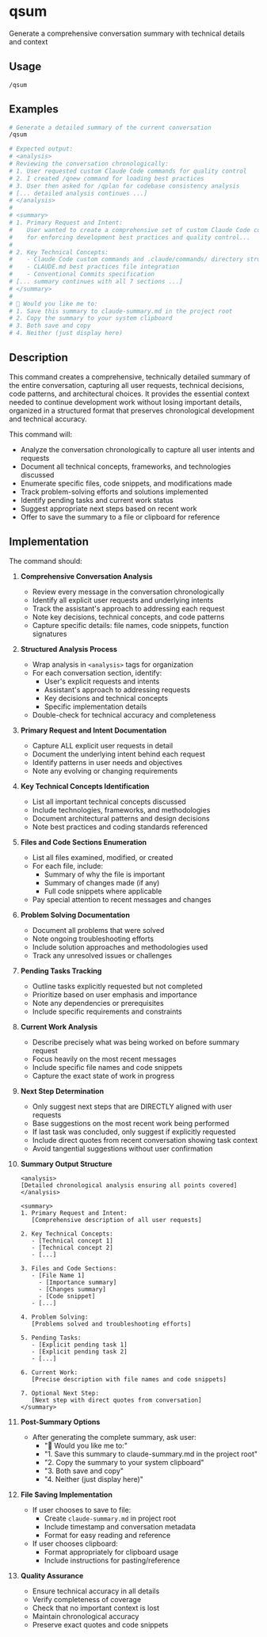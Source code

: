 # qsum

Generate a comprehensive conversation summary with technical details and context

## Usage

```
/qsum
```

## Examples

```bash
# Generate a detailed summary of the current conversation
/qsum

# Expected output:
# <analysis>
# Reviewing the conversation chronologically:
# 1. User requested custom Claude Code commands for quality control
# 2. I created /qnew command for loading best practices
# 3. User then asked for /qplan for codebase consistency analysis
# [... detailed analysis continues ...]
# </analysis>
#
# <summary>
# 1. Primary Request and Intent:
#    User wanted to create a comprehensive set of custom Claude Code commands
#    for enforcing development best practices and quality control...
#
# 2. Key Technical Concepts:
#    - Claude Code custom commands and .claude/commands/ directory structure
#    - CLAUDE.md best practices file integration
#    - Conventional Commits specification
# [... summary continues with all 7 sections ...]
# </summary>
#
# 💾 Would you like me to:
# 1. Save this summary to claude-summary.md in the project root
# 2. Copy the summary to your system clipboard
# 3. Both save and copy
# 4. Neither (just display here)
```

## Description

This command creates a comprehensive, technically detailed summary of the entire conversation, capturing all user requests, technical decisions, code patterns, and architectural choices. It provides the essential context needed to continue development work without losing important details, organized in a structured format that preserves chronological development and technical accuracy.

This command will:

- Analyze the conversation chronologically to capture all user intents and requests
- Document all technical concepts, frameworks, and technologies discussed
- Enumerate specific files, code snippets, and modifications made
- Track problem-solving efforts and solutions implemented
- Identify pending tasks and current work status
- Suggest appropriate next steps based on recent work
- Offer to save the summary to a file or clipboard for reference

## Implementation

The command should:

1. **Comprehensive Conversation Analysis**
   - Review every message in the conversation chronologically
   - Identify all explicit user requests and underlying intents
   - Track the assistant's approach to addressing each request
   - Note key decisions, technical concepts, and code patterns
   - Capture specific details: file names, code snippets, function signatures

2. **Structured Analysis Process**
   - Wrap analysis in `<analysis>` tags for organization
   - For each conversation section, identify:
     - User's explicit requests and intents
     - Assistant's approach to addressing requests
     - Key decisions and technical concepts
     - Specific implementation details
   - Double-check for technical accuracy and completeness

3. **Primary Request and Intent Documentation**
   - Capture ALL explicit user requests in detail
   - Document the underlying intent behind each request
   - Identify patterns in user needs and objectives
   - Note any evolving or changing requirements

4. **Key Technical Concepts Identification**
   - List all important technical concepts discussed
   - Include technologies, frameworks, and methodologies
   - Document architectural patterns and design decisions
   - Note best practices and coding standards referenced

5. **Files and Code Sections Enumeration**
   - List all files examined, modified, or created
   - For each file, include:
     - Summary of why the file is important
     - Summary of changes made (if any)
     - Full code snippets where applicable
   - Pay special attention to recent messages and changes

6. **Problem Solving Documentation**
   - Document all problems that were solved
   - Note ongoing troubleshooting efforts
   - Include solution approaches and methodologies used
   - Track any unresolved issues or challenges

7. **Pending Tasks Tracking**
   - Outline tasks explicitly requested but not completed
   - Prioritize based on user emphasis and importance
   - Note any dependencies or prerequisites
   - Include specific requirements and constraints

8. **Current Work Analysis**
   - Describe precisely what was being worked on before summary request
   - Focus heavily on the most recent messages
   - Include specific file names and code snippets
   - Capture the exact state of work in progress

9. **Next Step Determination**
   - Only suggest next steps that are DIRECTLY aligned with user requests
   - Base suggestions on the most recent work being performed
   - If last task was concluded, only suggest if explicitly requested
   - Include direct quotes from recent conversation showing task context
   - Avoid tangential suggestions without user confirmation

10. **Summary Output Structure**

    ```
    <analysis>
    [Detailed chronological analysis ensuring all points covered]
    </analysis>

    <summary>
    1. Primary Request and Intent:
       [Comprehensive description of all user requests]

    2. Key Technical Concepts:
       - [Technical concept 1]
       - [Technical concept 2]
       - [...]

    3. Files and Code Sections:
       - [File Name 1]
         - [Importance summary]
         - [Changes summary]
         - [Code snippet]
       - [...]

    4. Problem Solving:
       [Problems solved and troubleshooting efforts]

    5. Pending Tasks:
       - [Explicit pending task 1]
       - [Explicit pending task 2]
       - [...]

    6. Current Work:
       [Precise description with file names and code snippets]

    7. Optional Next Step:
       [Next step with direct quotes from conversation]
    </summary>
    ```

11. **Post-Summary Options**
    - After generating the complete summary, ask user:
      - "💾 Would you like me to:"
      - "1. Save this summary to claude-summary.md in the project root"
      - "2. Copy the summary to your system clipboard"
      - "3. Both save and copy"
      - "4. Neither (just display here)"

12. **File Saving Implementation**
    - If user chooses to save to file:
      - Create `claude-summary.md` in project root
      - Include timestamp and conversation metadata
      - Format for easy reading and reference
    - If user chooses clipboard:
      - Format appropriately for clipboard usage
      - Include instructions for pasting/reference

13. **Quality Assurance**
    - Ensure technical accuracy in all details
    - Verify completeness of coverage
    - Check that no important context is lost
    - Maintain chronological accuracy
    - Preserve exact quotes and code snippets
